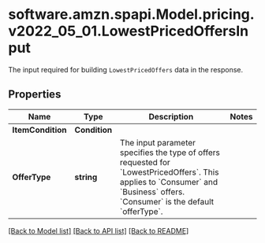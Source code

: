 # software.amzn.spapi.Model.pricing.v2022_05_01.LowestPricedOffersInput
The input required for building `LowestPricedOffers` data in the response.

## Properties

Name | Type | Description | Notes
------------ | ------------- | ------------- | -------------
**ItemCondition** | **Condition** |  | 
**OfferType** | **string** | The input parameter specifies the type of offers requested for &#x60;LowestPricedOffers&#x60;. This applies to &#x60;Consumer&#x60; and &#x60;Business&#x60; offers. &#x60;Consumer&#x60; is the default &#x60;offerType&#x60;. | 

[[Back to Model list]](../README.md#documentation-for-models) [[Back to API list]](../README.md#documentation-for-api-endpoints) [[Back to README]](../README.md)

